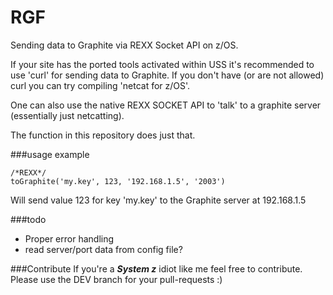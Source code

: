 RGF
===

Sending data to Graphite via REXX Socket API on z/OS. 

If your site has the ported tools activated within USS it's recommended to use 'curl' for sending data to Graphite. If you don't have (or are not allowed) curl you can try compiling 'netcat for z/OS'.

One can also use the native REXX SOCKET API to 'talk' to a graphite server (essentially just netcatting).

The function in this repository does just that.

###usage example

    /*REXX*/
    toGraphite('my.key', 123, '192.168.1.5', '2003')
    
    
Will send value 123 for key 'my.key' to the Graphite server at 192.168.1.5

###todo

* Proper error handling
* read server/port data from config file?


###Contribute
If you're a __*System z*__ idiot like me feel free to contribute. Please use the DEV branch for your pull-requests :)
